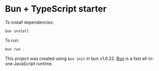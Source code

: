 # Bun + TypeScript starter

To install dependencies:

```bash
bun install
```

To run:

```bash
bun run .
```

This project was created using `bun init` in bun v1.0.22. [Bun](https://bun.sh) is a fast all-in-one JavaScript runtime.
